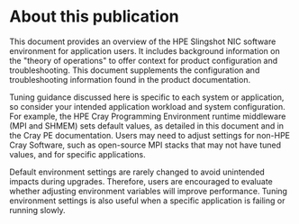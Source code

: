 # About this publication

This document provides an overview of the HPE Slingshot NIC software environment
for application users. It includes background information on the "theory of operations" to offer context for product configuration and troubleshooting. This document supplements the configuration and troubleshooting information found in the product documentation.

Tuning guidance discussed here is specific to each system or application, so consider your intended application workload and system configuration. For example, the HPE Cray Programming Environment runtime middleware (MPI and SHMEM) sets default values, as detailed in this document and in the Cray PE documentation.
Users may need to adjust settings for non-HPE Cray Software, such as open-source MPI stacks that may not have tuned values, and for specific applications.

Default environment settings are rarely changed to avoid unintended impacts during upgrades. Therefore, users are encouraged to evaluate whether adjusting environment variables will improve performance. Tuning environment settings is also useful when a specific application is failing or running slowly.
